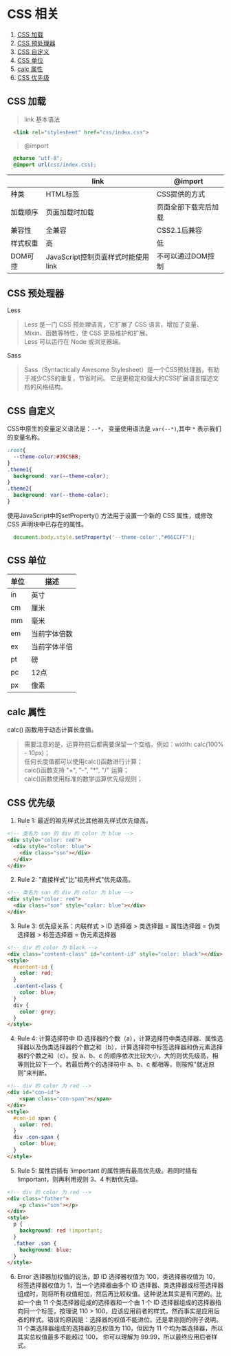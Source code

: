 # CSS 相关

1. [CSS 加载](#CSS-加载)
2. [CSS 预处理器](#CSS-预处理器)
3. [CSS 自定义](#CSS-自定义)
4. [CSS 单位](#CSS-单位)
5. [calc 属性](#calc-属性)
6. [CSS 优先级](#CSS-优先级)

## CSS 加载
>link 基本语法
```HTML
  <link rel="stylesheet" href="css/index.css">
```
>@import
```CSS 基本语法
  @charse "utf-8";
  @import url(css/index.css);
```
| |link | @import |
|-|-| -|
|种类|HTML标签|CSS提供的方式|
|加载顺序|页面加载时加载|页面全部下载完后加载|
|兼容性|全兼容|CSS2.1后兼容|
|样式权重|高|低|
|DOM可控|JavaScript控制页面样式时能使用link|不可以通过DOM控制|

## CSS 预处理器
Less
>Less 是一门 CSS 预处理语言，它扩展了 CSS 语言，增加了变量、Mixin、函数等特性，使 CSS 更易维护和扩展。  
>Less 可以运行在 Node 或浏览器端。

Sass
>Sass（Syntactically Awesome Stylesheet）是一个CSS预处理器，有助于减少CSS的重复，节省时间。 它是更稳定和强大的CSS扩展语言描述文档的风格结构。

## CSS 自定义
CSS中原生的变量定义语法是：`--*`， 变量使用语法是 `var(--*)`,其中 `*` 表示我们的变量名称。
```CSS
:root{
  --theme-color:#39C5BB;
}
.theme1{
  background: var(--theme-color);
}
.theme2{
  background: var(--theme-color);
}
```
使用JavaScript中的setProperty() 方法用于设置一个新的 CSS 属性，或修改 CSS 声明块中已存在的属性。
```JavaScript
  document.body.style.setProperty('--theme-color',"#66CCFF");
```

## CSS 单位
| 单位|描述 |
|-|-|
|in|英寸|
|cm|厘米|
|mm|毫米|
|em|当前字体倍数|
|ex|当前字体半倍|
|pt|磅|
|pc|12点|
|px|像素|

## calc 属性
calc() 函数用于动态计算长度值。
>需要注意的是，运算符前后都需要保留一个空格，例如：width: calc(100% - 10px)；  
>任何长度值都可以使用calc()函数进行计算；  
>calc()函数支持 "+", "-", "*", "/" 运算；  
>calc()函数使用标准的数学运算优先级规则；  

## CSS 优先级
1. Rule 1: 最近的祖先样式比其他祖先样式优先级高。
```HTML
<!-- 类名为 son 的 div 的 color 为 blue -->
<div style="color: red">
  <div style="color: blue">
    <div class="son"></div>
  </div>
</div>
```
2. Rule 2: "直接样式"比"祖先样式"优先级高。
```HTML
<!-- 类名为 son 的 div 的 color 为 blue -->
<div style="color: red">
  <div class="son" style="color: blue"></div>
</div>
```
3. Rule 3: 优先级关系：内联样式 > ID 选择器 > 类选择器 = 属性选择器 = 伪类选择器 > 标签选择器 = 伪元素选择器
```HTML
<!-- div 的 color 为 black -->
<div class="content-class" id="content-id" style="color: black"></div>
<style>
  #content-id {
    color: red;
  }
  .content-class {
    color: blue;
  }
  div {
    color: grey;
  }
</style>
```
4. Rule 4: 计算选择符中 ID 选择器的个数（a），计算选择符中类选择器、属性选择器以及伪类选择器的个数之和（b），计算选择符中标签选择器和伪元素选择器的个数之和（c）。按 a、b、c 的顺序依次比较大小，大的则优先级高，相等则比较下一个。若最后两个的选择符中 a、b、c 都相等，则按照"就近原则"来判断。
```HTML
<!-- div 的 color 为 red -->
<div id="con-id">
    <span class="con-span"></span>
</div>
<style>
  #con-id span {
    color: red;
  }
  div .con-span {
    color: blue;
  }
</style>
```
5. Rule 5: 属性后插有 !important 的属性拥有最高优先级。若同时插有 !important，则再利用规则 3、4 判断优先级。
```HTML
<!-- div 的 color 为 red -->
<div class="father">
    <p class="son"></p>
</div>
<style>
  p {
    background: red !important;
  }
  .father .son {
    background: blue;
  }
</style>
```
6. Error
选择器加权值的说法，即 ID 选择器权值为 100，类选择器权值为 10，标签选择器权值为 1，当一个选择器由多个 ID 选择器、类选择器或标签选择器组成时，则将所有权值相加，然后再比较权值。这种说法其实是有问题的。比如一个由 11 个类选择器组成的选择器和一个由 1 个 ID 选择器组成的选择器指向同一个标签，按理说 110 > 100，应该应用前者的样式，然而事实是应用后者的样式。错误的原因是：选择器的权值不能进位。还是拿刚刚的例子说明。11 个类选择器组成的选择器的总权值为 110，但因为 11 个均为类选择器，所以其实总权值最多不能超过 100， 你可以理解为 99.99，所以最终应用后者样式。
